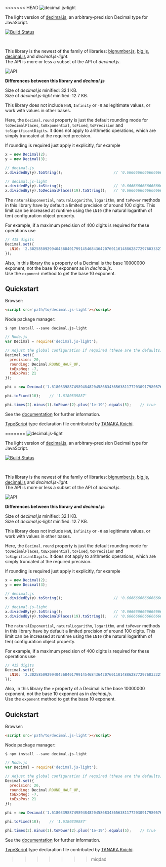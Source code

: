 <<<<<<< HEAD
![decimal.js-light](https://raw.githubusercontent.com/MikeMcl/decimal.js-light/gh-pages/decimaljslight.png)

The light version of [decimal.js](https://github.com/MikeMcl/decimal.js/), an arbitrary-precision Decimal type for JavaScript.

[![Build Status](https://travis-ci.org/MikeMcl/decimal.js-light.svg)](https://travis-ci.org/MikeMcl/decimal.js-light)

<br />

This library is the newest of the family of libraries: [bignumber.js](https://github.com/MikeMcl/bignumber.js/), [big.js](https://github.com/MikeMcl/big.js/), [decimal.js](https://github.com/MikeMcl/decimal.js/) and *decimal.js-light*.<br>
The API is more or less a subset of the API of *decimal.js*.

![API](https://raw.githubusercontent.com/MikeMcl/decimal.js-light/gh-pages/API.png)

__Differences between this library and *decimal.js*__

Size of *decimal.js* minified: 32.1 KB.<br>
Size of *decimal.js-light* minified: 12.7 KB.

This library does not include `NaN`, `Infinity` or `-0` as legitimate values, or work with values in other bases.

Here, the `Decimal.round` property is just the default rounding mode for `toDecimalPlaces`, `toExponential`, `toFixed`, `toPrecision` and `toSignificantDigits`. It does not apply to arithmetic operations, which are simply truncated at the required precision.

If rounding is required just apply it explicitly, for example

```js
x = new Decimal(2);
y = new Decimal(3);

// decimal.js
x.dividedBy(y).toString();                       // '0.66666666666666666667'

// decimal.js-light
x.dividedBy(y).toString();                       // '0.66666666666666666666'
x.dividedBy(y).toDecimalPlaces(19).toString();   // '0.6666666666666666667'
```

The `naturalExponential`, `naturalLogarithm`, `logarithm`, and `toPower` methods in this library have by default a limited precision of around 100 digits. This limit can be increased at runtime using the `LN10` (the natural logarithm of ten) configuration object property.

For example, if a maximum precision of 400 digits is required for these operations use

```js
// 415 digits
Decimal.set({
  LN10: '2.302585092994045684017991454684364207601101488628772976033327900967572609677352480235997205089598298341967784042286248633409525465082806756666287369098781689482907208325554680843799894826233198528393505308965377732628846163366222287698219886746543667474404243274365155048934314939391479619404400222105101714174800368808401264708068556774321622835522011480466371565912137345074785694768346361679210180644507064800027'
});
```

Also, in this library the `e` property of a Decimal is the base 10000000 exponent, not the base 10 exponent as in *decimal.js*.<br>
Use the `exponent` method to get the base 10 exponent.

## Quickstart

Browser:

```html
<script src='path/to/decimal.js-light'></script>
```

Node package manager:

```shell
$ npm install --save decimal.js-light
```

```js
// Node.js
var Decimal = require('decimal.js-light');

// Adjust the global configuration if required (these are the defaults)
Decimal.set({
  precision: 20,
  rounding: Decimal.ROUND_HALF_UP,
  toExpNeg: -7,
  toExpPos: 21
});

phi = new Decimal('1.61803398874989484820458683436563811772030917980576');

phi.toFixed(10);    // '1.6180339887'

phi.times(2).minus(1).toPower(2).plus('1e-19').equals(5);    // true

```

See the [documentation](http://mikemcl.github.io/decimal.js-light) for further information.

[TypeScript](https://github.com/Microsoft/TypeScript) type declaration file contributed by [TANAKA Koichi](https://github.com/MugeSo).





=======
![decimal.js-light](https://raw.githubusercontent.com/MikeMcl/decimal.js-light/gh-pages/decimaljslight.png)

The light version of [decimal.js](https://github.com/MikeMcl/decimal.js/), an arbitrary-precision Decimal type for JavaScript.

[![Build Status](https://travis-ci.org/MikeMcl/decimal.js-light.svg)](https://travis-ci.org/MikeMcl/decimal.js-light)

<br />

This library is the newest of the family of libraries: [bignumber.js](https://github.com/MikeMcl/bignumber.js/), [big.js](https://github.com/MikeMcl/big.js/), [decimal.js](https://github.com/MikeMcl/decimal.js/) and *decimal.js-light*.<br>
The API is more or less a subset of the API of *decimal.js*.

![API](https://raw.githubusercontent.com/MikeMcl/decimal.js-light/gh-pages/API.png)

__Differences between this library and *decimal.js*__

Size of *decimal.js* minified: 32.1 KB.<br>
Size of *decimal.js-light* minified: 12.7 KB.

This library does not include `NaN`, `Infinity` or `-0` as legitimate values, or work with values in other bases.

Here, the `Decimal.round` property is just the default rounding mode for `toDecimalPlaces`, `toExponential`, `toFixed`, `toPrecision` and `toSignificantDigits`. It does not apply to arithmetic operations, which are simply truncated at the required precision.

If rounding is required just apply it explicitly, for example

```js
x = new Decimal(2);
y = new Decimal(3);

// decimal.js
x.dividedBy(y).toString();                       // '0.66666666666666666667'

// decimal.js-light
x.dividedBy(y).toString();                       // '0.66666666666666666666'
x.dividedBy(y).toDecimalPlaces(19).toString();   // '0.6666666666666666667'
```

The `naturalExponential`, `naturalLogarithm`, `logarithm`, and `toPower` methods in this library have by default a limited precision of around 100 digits. This limit can be increased at runtime using the `LN10` (the natural logarithm of ten) configuration object property.

For example, if a maximum precision of 400 digits is required for these operations use

```js
// 415 digits
Decimal.set({
  LN10: '2.302585092994045684017991454684364207601101488628772976033327900967572609677352480235997205089598298341967784042286248633409525465082806756666287369098781689482907208325554680843799894826233198528393505308965377732628846163366222287698219886746543667474404243274365155048934314939391479619404400222105101714174800368808401264708068556774321622835522011480466371565912137345074785694768346361679210180644507064800027'
});
```

Also, in this library the `e` property of a Decimal is the base 10000000 exponent, not the base 10 exponent as in *decimal.js*.<br>
Use the `exponent` method to get the base 10 exponent.

## Quickstart

Browser:

```html
<script src='path/to/decimal.js-light'></script>
```

Node package manager:

```shell
$ npm install --save decimal.js-light
```

```js
// Node.js
var Decimal = require('decimal.js-light');

// Adjust the global configuration if required (these are the defaults)
Decimal.set({
  precision: 20,
  rounding: Decimal.ROUND_HALF_UP,
  toExpNeg: -7,
  toExpPos: 21
});

phi = new Decimal('1.61803398874989484820458683436563811772030917980576');

phi.toFixed(10);    // '1.6180339887'

phi.times(2).minus(1).toPower(2).plus('1e-19').equals(5);    // true

```

See the [documentation](http://mikemcl.github.io/decimal.js-light) for further information.

[TypeScript](https://github.com/Microsoft/TypeScript) type declaration file contributed by [TANAKA Koichi](https://github.com/MugeSo).





>>>>>>> miqdad
